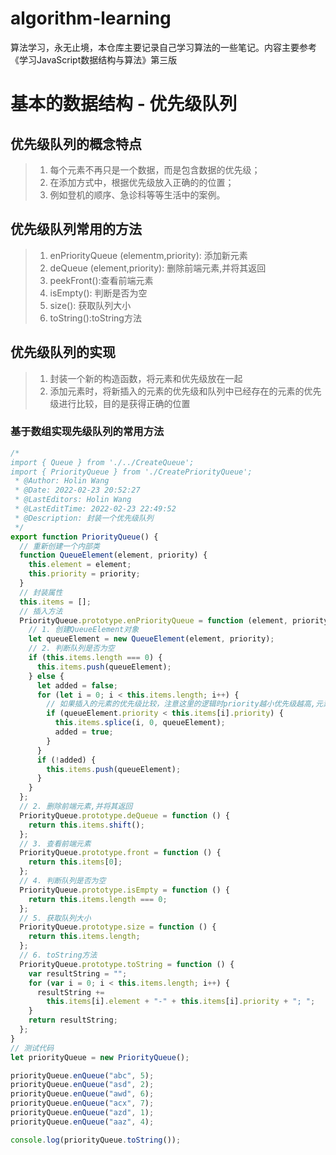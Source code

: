 <!--
 * @Author: Holin Wang
 * @Date: 2022-02-21 20:51:37
 * @LastEditors: Holin Wang
 * @LastEditTime: 2022-02-23 22:50:17
 * @Description: 
-->
# algorithm-learning
算法学习，永无止境，本仓库主要记录自己学习算法的一些笔记。内容主要参考《学习JavaScript数据结构与算法》第三版
# 基本的数据结构 - 优先级队列
## 优先级队列的概念特点
> 1. 每个元素不再只是一个数据，而是包含数据的优先级；
> 2. 在添加方式中，根据优先级放入正确的的位置；
> 3. 例如登机的顺序、急诊科等等生活中的案例。
## 优先级队列常用的方法
> 1. enPriorityQueue (elementm,priority): 添加新元素
> 2. deQueue (element,priority):  删除前端元素,并将其返回
> 3. peekFront():查看前端元素
> 4. isEmpty(): 判断是否为空
> 5. size(): 获取队列大小
> 6. toString():toString方法
## 优先级队列的实现
> 1. 封装一个新的构造函数，将元素和优先级放在一起
> 2. 添加元素时，将新插入的元素的优先级和队列中已经存在的元素的优先级进行比较，目的是获得正确的位置
### 基于数组实现先级队列的常用方法
```javascript
/*
import { Queue } from './../CreateQueue';
import { PriorityQueue } from './CreatePriorityQueue';
 * @Author: Holin Wang
 * @Date: 2022-02-23 20:52:27
 * @LastEditors: Holin Wang
 * @LastEditTime: 2022-02-23 22:49:52
 * @Description: 封装一个优先级队列
 */
export function PriorityQueue() {
  // 重新创建一个内部类
  function QueueElement(element, priority) {
    this.element = element;
    this.priority = priority;
  }
  // 封装属性
  this.items = [];
  // 插入方法
  PriorityQueue.prototype.enPriorityQueue = function (element, priority) {
    // 1. 创建QueueElement对象
    let queueElement = new QueueElement(element, priority);
    // 2. 判断队列是否为空
    if (this.items.length === 0) {
      this.items.push(queueElement);
    } else {
      let added = false;
      for (let i = 0; i < this.items.length; i++) {
        // 如果插入的元素的优先级比较，注意这里的逻辑时priority越小优先级越高,元素越靠前
        if (queueElement.priority < this.items[i].priority) {
          this.items.splice(i, 0, queueElement);
          added = true;
        }
      }
      if (!added) {
        this.items.push(queueElement);
      }
    }
  };
  // 2. 删除前端元素,并将其返回
  PriorityQueue.prototype.deQueue = function () {
    return this.items.shift();
  };
  // 3. 查看前端元素
  PriorityQueue.prototype.front = function () {
    return this.items[0];
  };
  // 4. 判断队列是否为空
  PriorityQueue.prototype.isEmpty = function () {
    return this.items.length === 0;
  };
  // 5. 获取队列大小
  PriorityQueue.prototype.size = function () {
    return this.items.length;
  };
  // 6. toString方法
  PriorityQueue.prototype.toString = function () {
    var resultString = "";
    for (var i = 0; i < this.items.length; i++) {
      resultString +=
        this.items[i].element + "-" + this.items[i].priority + "; ";
    }
    return resultString;
  };
}
// 测试代码
let priorityQueue = new PriorityQueue();

priorityQueue.enQueue("abc", 5);
priorityQueue.enQueue("asd", 2);
priorityQueue.enQueue("awd", 6);
priorityQueue.enQueue("acx", 7);
priorityQueue.enQueue("azd", 1);
priorityQueue.enQueue("aaz", 4);

console.log(priorityQueue.toString());

```